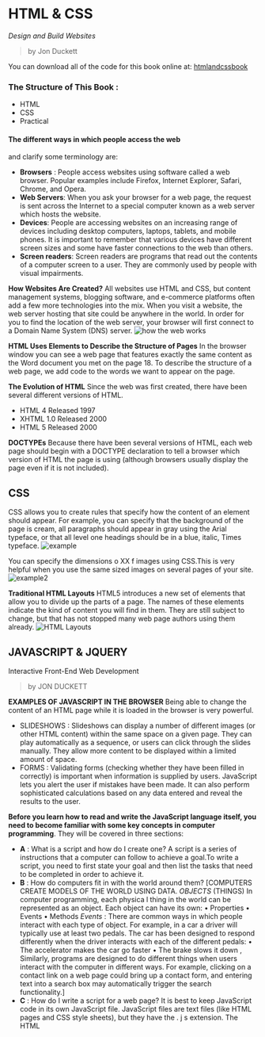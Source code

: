 # HTML & CSS
*Design and Build Websites*
> by Jon Duckett

You can download all of the code for this book online at: [htmlandcssbook](http://www.htmlandcssbook.com/code/)

### The Structure of This Book :
- HTML
- CSS
- Practical 

#### The different ways in which people access the web
and clarify some terminology are:
- **Browsers** : People access websites using
software called a web browser.
Popular examples include
Firefox, Internet Explorer, Safari,
Chrome, and Opera.
- **Web Servers**: When you ask your browser for
a web page, the request is sent
across the Internet to a special
computer known as a web
server which hosts the website.
- **Devices**: People are accessing websites
on an increasing range of devices
including desktop computers,
laptops, tablets, and mobile
phones. It is important to
remember that various devices
have different screen sizes and
some have faster connections to
the web than others.
- **Screen readers**: Screen readers are programs
that read out the contents of a
computer screen to a user. They
are commonly used by people
with visual impairments.

**How Websites Are Created?**
All websites use HTML and CSS, but content
management systems, blogging software, and
e-commerce platforms often add a few more
technologies into the mix.
When you visit a website, the web server
hosting that site could be anywhere in the
world. In order for you to find the location of
the web server, your browser will first connect
to a Domain Name System (DNS) server.
![how the web works](https://davidrbrown.com/wp-content/uploads/2011/03/internet.gif)

**HTML Uses Elements to Describe the Structure of Pages**
In the browser window you can see a web page that features exactly the same content as the Word document you met on the page 18. To describe the structure of a web page, we add code to the words we want to appear on the page.

**The Evolution of HTML**
Since the web was first created, there have been several different versions of HTML.
- HTML 4 Released 1997
- XHTML 1.0 Released 2000
- HTML 5 Released 2000

**DOCTYPEs**
Because there have been several versions of HTML, each web page should begin with a DOCTYPE declaration to tell a browser which version of HTML the page is using (although browsers usually display the page even if it is not included).
## CSS 
CSS allows you to create rules that specify how the content of an element should appear. For example, you can specify that the background of the page is cream, all paragraphs should appear in gray using the Arial typeface, or that all level one headings should be in a blue, italic, Times typeface.
![example](https://user-images.githubusercontent.com/432915/36014488-e3be47c4-0d1e-11e8-88b1-2aaccf69ec12.png)

You can specify the dimensions o XX f images using CSS.This is very helpful when you use the same sized images on several pages of your site.
![example2](https://www.thoughtco.com/thmb/Kx5Ob1o7R4s8yvblBqJC3hw18z8=/963x678/filters:no_upscale():max_bytes(150000):strip_icc()/css-background-100-example-3acfb4a7de454a699b82b30a8b056e6e.jpg)

**Traditional HTML Layouts**
HTML5 introduces a new set of elements that allow you to divide up the parts of a page. The names of these elements indicate the kind of content you will find in them. They are still subject to change, but that has not stopped many web page authors using them already.
![HTML Layouts](https://www.w3schools.com/html/img_sem_elements.gif)

## JAVASCRIPT & JQUERY
Interactive Front-End Web Development
> by JON DUCKETT

**EXAMPLES OF JAVASCRIPT IN THE BROWSER**
Being able to change the content of an HTML page while it is loaded in the browser is very powerful. 
- SLIDESHOWS : Slideshows can display a number of different images (or other HTML content) within the same space on a given page. They can play automatically as a sequence, or users can click through the slides manually. They allow more content to be displayed within a limited amount of space.
- FORMS : Validating forms (checking whether they have been filled in correctly) is important when information is supplied by users. JavaScript lets you alert the user if mistakes have been made. It can also perform sophisticated calculations based on any data entered and reveal the results to the user.

**Before you learn how to read and write the JavaScript
language itself, you need to become familiar with some key
concepts in computer programming**. They will be covered in
three sections:
- **A** : What is a script and how do I create one? 
A script is a series of instructions that a computer can follow to achieve a goal.To write a script, you need to first state your goal and then list the tasks that need to be completed in order to achieve it.
- **B** : How do computers fit in with the world around them? [COMPUTERS CREATE MODELS OF THE WORLD USING DATA.
*OBJECTS* (THINGS) In computer programming, each physica l thing in the world can be represented as an object. 
Each object can have its own:
• Properties
• Events
• Methods
*Events* : There are common ways in which people interact
with each type of object. For example, in a car a
driver will typically use at least two pedals. The car
has been designed to respond differently when the
driver interacts with each of the different pedals:
• The accelerator makes the car go faster
• The brake slows it down 
, Similarly, programs are designed to do different things when users interact with the computer in different ways. For example, clicking on a contact link on a web page could bring up a contact form, and entering text into a search box may automatically trigger the search functionality.]
- **C** : How do I write a script for a web page?
It is best to keep JavaScript code in its own JavaScript file. JavaScript files are text files (like HTML pages and CSS style sheets), but they have the . j s extension. The HTML <script> element is used in HTML pages to tell the browser to load the JavaScript file (rather like the <link> element can be used to load a CSS file). If you view the source code of the page in the browser, the JavaScript will not have changed the HTML, because the script works with the model of the web page that the browser has created.

